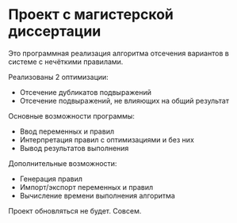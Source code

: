# Проект с магистерской диссертации

Это программная реализация алгоритма отсечения вариантов в системе с нечёткими правилами.

Реализованы 2 оптимизации:
* Отсечение дубликатов подвыражений
* Отсечение подвыражений, не влияющих на общий результат

Основные возможности программы:
* Ввод переменных и правил
* Интерпретация правил с оптимизациями и без них
* Вывод результатов выполнения

Дополнительные возможности:
* Генерация правил
* Импорт/экспорт переменных и правил
* Вычисление времени выполнения алгоритма

Проект обновляться не будет. Совсем.
